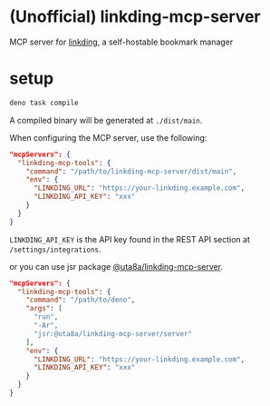 # (Unofficial) linkding-mcp-server

MCP server for [linkding](https://linkding.link/), a self-hostable bookmark manager

# setup

```bash
deno task compile
```

A compiled binary will be generated at `./dist/main`.

When configuring the MCP server, use the following:

```json
"mcpServers": {
  "linkding-mcp-tools": {
    "command": "/path/to/linkding-mcp-server/dist/main",
    "env": {
      "LINKDING_URL": "https://your-linkding.example.com",
      "LINKDING_API_KEY": "xxx"
    }
  }
}
```

`LINKDING_API_KEY` is the API key found in the REST API section at `/settings/integrations`.

or you can use jsr package [@uta8a/linkding-mcp-server](https://jsr.io/@uta8a/linkding-mcp-server).

```json
"mcpServers": {
  "linkding-mcp-tools": {
    "command": "/path/to/deno",
    "args": [
      "run",
      "-Ar",
      "jsr:@uta8a/linkding-mcp-server/server"
    ],
    "env": {
      "LINKDING_URL": "https://your-linkding.example.com",
      "LINKDING_API_KEY": "xxx"
    }
  }
}
```

